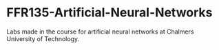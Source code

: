 # FFR135-Artificial-Neural-Networks
Labs made in the course for artificial neural networks at Chalmers University of Technology.
